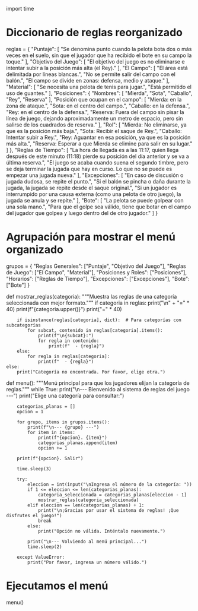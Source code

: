 import time

# Diccionario de reglas reorganizado
reglas = {
    "Puntaje": [
        "Se denomina punto cuando la pelota bota dos o más veces en el suelo, sin que el jugador que ha recibido el bote en su campo la toque."
    ],
    "Objetivo del Juego": [
        "El objetivo del juego es no eliminarse e intentar subir a la posición más alta (el Rey)."
    ],
    "El Campo": [
        "El área está delimitada por líneas blancas.",
        "No se permite salir del campo con el balón.",
        "El campo se divide en zonas: defensa, medio y ataque."
    ],
    "Material": [
        "Se necesita una pelota de tenis para jugar.",
        "Está permitido el uso de guantes."
    ],
    "Posiciones": {
        "Nombres": [
            "Mierda",
            "Sota",
            "Caballo",
            "Rey",
            "Reserva"
        ],
        "Posición que ocupan en el campo": [
            "Mierda: en la zona de ataque.",
            "Sota: en el centro del campo.",
            "Caballo: en la defensa.",
            "Rey: en el centro de la defensa.",
            "Reserva: Fuera del campo sin pisar la línea de juego, dejando aproximadamente un metro de espacio, pero sin salirse de los cuadrados de reserva."
        ],
        "Rol": [
            "Mierda: No eliminarse, ya que es la posición más baja.",
            "Sota: Recibir el saque de Rey.",
            "Caballo: Intentar subir a Rey.",
            "Rey: Aguantar en esa posición, ya que es la posición más alta.",
            "Reserva: Esperar a que Mierda se elimine para salir en su lugar."
        ]
    },
    "Reglas de Tiempo": [
        "La hora de llegada es a las 11:17, quien llega después de este minuto (11:18) pierde su posición del día anterior y se va a última reserva.",
        "El juego se acaba cuando suena el segundo timbre, pero se deja terminar la jugada que hay en curso. Lo que no se puede es empezar una jugada nueva."
    ],
    "Excepciones": [
        "En caso de discusión o jugada dudosa, se repite el punto.",
        "Si el balón se pincha o daña durante la jugada, la jugada se repite desde el saque original.",
        "Si un jugador es interrumpido por una causa externa (como una pelota de otro juego), la jugada se anula y se repite."
    ],
    "Bote": [
        "La pelota se puede golpear con una sola mano.",
        "Para que el golpe sea válido, tiene que botar en el campo del jugador que golpea y luego dentro del de otro jugador."
    ]
}

# Agrupación para mostrar el menú organizado
grupos = {
    "Reglas Generales": ["Puntaje", "Objetivo del Juego"],
    "Reglas de Juego": ["El Campo", "Material"],
    "Posiciones y Roles": ["Posiciones"],
    "Horarios": ["Reglas de Tiempo"],
    "Excepciones": ["Excepciones"],
    "Bote": ["Bote"]
}

def mostrar_reglas(categoria):
    """Muestra las reglas de una categoría seleccionada con mejor formato."""
    if categoria in reglas:
        print("\n" + "=" * 40)
        print(f"{categoria.upper()}")
        print("=" * 40)

        if isinstance(reglas[categoria], dict):  # Para categorías con subcategorías
            for subcat, contenido in reglas[categoria].items():
                print(f"\n{subcat}:")
                for regla in contenido:
                    print(f"  - {regla}")
        else:
            for regla in reglas[categoria]:
                print(f"  - {regla}")
    else:
        print("Categoría no encontrada. Por favor, elige otra.")

def menu():
    """Menú principal para que los jugadores elijan la categoría de reglas."""
    while True:
        print("\n--- Bienvenido al sistema de reglas del juego ---")
        print("Elige una categoría para consultar:")

        categorias_planas = []
        opcion = 1

        for grupo, items in grupos.items():
            print(f"\n--- {grupo} ---")
            for item in items:
                print(f"{opcion}. {item}")
                categorias_planas.append(item)
                opcion += 1

        print(f"{opcion}. Salir")

        time.sleep(3)

        try:
            eleccion = int(input("\nIngresa el número de la categoría: "))
            if 1 <= eleccion <= len(categorias_planas):
                categoria_seleccionada = categorias_planas[eleccion - 1]
                mostrar_reglas(categoria_seleccionada)
            elif eleccion == len(categorias_planas) + 1:
                print("\n¡Gracias por usar el sistema de reglas! ¡Que disfrutes el juego!")
                break
            else:
                print("Opción no válida. Inténtalo nuevamente.")

            print("\n--- Volviendo al menú principal...")
            time.sleep(2)

        except ValueError:
            print("Por favor, ingresa un número válido.")

# Ejecutamos el menú
menu()
